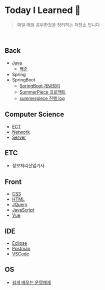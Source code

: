 

# Today I Learned :seedling:

> 매일 매일 공부한것을 정리하는 저장소 입니다

<br>

Back
---
- [Java](https://github.com/alswj792000/TIL/tree/main/Back/JAVA)
	- [백준](https://github.com/alswj792000/TIL/tree/main/JAVA/%EB%B0%B1%EC%A4%80 "백준")
- Spring
- SpringBoot
	- [SpringBoot 개념정리](https://github.com/alswj792000/TIL/tree/main/SpringBoot/SpringBoot%20%EA%B0%9C%EB%85%90%EC%A0%95%EB%A6%AC "SpringBoot 개념정리")
	- [SummerPiece 프로젝트](https://github.com/summer-root/summerpiece)
	- [summerpiece 진행 log](https://github.com/alswj792000/TIL/tree/main/SpringBoot/summerpiece%20log "summerpiece log")

Computer Science
---
- [ECT](https://github.com/alswj792000/TIL/tree/main/Computer%20Science/ECT)
- [Network](https://github.com/alswj792000/TIL/tree/main/Computer%20Science/Network)
- [Server](https://github.com/alswj792000/TIL/tree/main/Computer%20Science/Server)

ETC
---
- 정보처리산업기사

Front
---
- [CSS](https://github.com/alswj792000/TIL/tree/main/Front/CSS)
-  [HTML](https://github.com/alswj792000/TIL/tree/main/Front/HTML)
- [JQuery](https://github.com/alswj792000/TIL/tree/main/Front/JQuery)
- [JavaScript](https://github.com/alswj792000/TIL/tree/main/Front/JavaScript)
- [Vue](https://github.com/alswj792000/TIL/tree/main/Front/Vue)
	
IDE
---
- [Eclipse](https://github.com/alswj792000/TIL/tree/main/IDE/Eclipse "Eclipse")
- [Postman](https://github.com/alswj792000/TIL/tree/main/IDE/Postman "Postman")
- [VSCode](https://github.com/alswj792000/TIL/tree/main/IDE/VSCode "VSCode")

OS
---
- [쉽게 배우는 운영체제](https://github.com/summer-root/OS-study/tree/main/KMJ)


